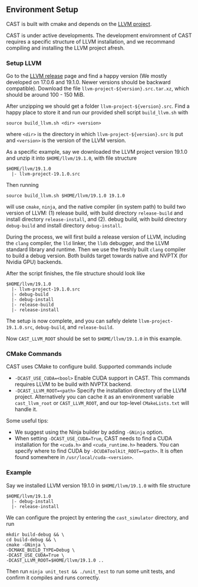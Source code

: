 ## Environment Setup

CAST is built with cmake and depends on the [LLVM project](https://github.com/llvm/llvm-project).

CAST is under active developments. The development enviromnent of CAST requires a specific structure of LLVM installation, and we recommand compiling and installing the LLVM project afresh.

### Setup LLVM
Go to the [LLVM release](https://releases.llvm.org/) page and find a happy version (We mostly developed on 17.0.6 and 19.1.0. Newer versions should be backward compatible). Download the file `llvm-project-${version}.src.tar.xz`, which should be around 100 - 150 MiB.

After unzipping we should get a folder `llvm-project-${version}.src`. Find a happy place to store it and run our provided shell script `build_llvm.sh` with 

```
source build_llvm.sh <dir> <version>
```
where `<dir>` is the directory in which `llvm-project-${version}.src` is put and `<version>` is the version of the LLVM version.

As a specific example, say we downloaded the LLVM project version 19.1.0 and unzip it into `$HOME/llvm/19.1.0`, with file structure
```
$HOME/llvm/19.1.0
  |- llvm-project-19.1.0.src
```
Then running
```
source build_llvm.sh $HOME/llvm/19.1.0 19.1.0
```
will use `cmake`, `ninja`, and the native compiler (in system path) to build two version of LLVM: (1) release build, with build directory `release-build` and install directory `release-install`, and (2). debug build, with build directory `debug-build` and install directory `debug-install`.

During the process, we will first build a release version of LLVM, including the `clang` compiler, the `lld` linker, the `lldb` debugger, and the LLVM standard library and runtime. Then we use the freshly built `clang` compiler to build a debug version. Both builds target towards native and NVPTX (for Nvidia GPU) backends.

After the script finishes, the file structure should look like
```
$HOME/llvm/19.1.0
  |- llvm-project-19.1.0.src
  |- debug-build
  |- debug-install
  |- release-build
  |- release-install
```
The setup is now complete, and you can safely delete `llvm-project-19.1.0.src`, `debug-build`, and `release-build`. 

Now `CAST_LLVM_ROOT` should be set to `$HOME/llvm/19.1.0` in this example.

### CMake Commands
CAST uses CMake to configure build. Supported commands include
- `-DCAST_USE_CUDA=<bool>` Enable CUDA support in CAST. This commands requires LLVM to be build with NVPTX backend.
- `-DCAST_LLVM_ROOT=<path>` Specify the installation directory of the LLVM project. Alternatively you can cache it as an environment variable `cast_llvm_root` or `CAST_LLVM_ROOT`, and our top-level `CMakeLists.txt` will handle it.

Some useful tips:
- We suggest using the Ninja builder by adding `-GNinja` option.
- When setting `-DCAST_USE_CUDA=True`, CAST needs to find a CUDA installation for the `<cuda.h>` and `<cuda_runtime.h>` headers. You can specify where to find CUDA by `-DCUDAToolkit_ROOT=<path>`. It is often found somewhere in `/usr/local/cuda-<version>`. 

### Example
Say we installed LLVM version 19.1.0 in `$HOME/llvm/19.1.0` with file structure
```
$HOME/llvm/19.1.0
  |- debug-install
  |- release-install
```
We can configure the project by entering the `cast_simulator` directory, and run
```
mkdir build-debug && \
cd build-debug && \
cmake -GNinja \
-DCMAKE_BUILD_TYPE=Debug \
-DCAST_USE_CUDA=True \
-DCAST_LLVM_ROOT=$HOME/llvm/19.1.0 ..
```

Then run `ninja unit_test && ./unit_test` to run some unit tests, and confirm it compiles and runs correctly.